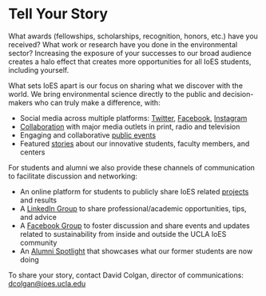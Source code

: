 # Tell Your Story

What awards (fellowships, scholarships, recognition, honors, etc.) have you received? What work or research have you done in the environmental sector? Increasing the exposure of your successes to our broad audience creates a halo effect that creates more opportunities for all IoES students, including yourself.

What sets IoES apart is our focus on sharing what we discover with the world. We bring environmental science directly to the public and decision-makers who can truly make a difference, with:

* Social media across multiple platforms:  [Twitter](https://www.twitter.com/uclaioes), [Facebook](https://facebook.com/uclaioes/), [Instagram](https://www.instagram.com/uclaioes)
* [Collaboration](https://www.ioes.ucla.edu/in-the-news/) with major media outlets in print, radio and television
* Engaging and collaborative [public events](https://www.ioes.ucla.edu/events/)
* Featured [stories](https://www.ioes.ucla.edu/magazine/) about our innovative students, faculty members, and centers

For students and alumni we also provide these channels of communication to facilitate discussion and networking:

* An online platform for students to publicly share IoES related [projects](https://www.ioes.ucla.edu/projects/?ioesyear=&ioestype=practicum-project) and results
* A [LinkedIn Group](https://www.linkedin.com/groups/4509089) to share professional/academic opportunities, tips, and advice
* A [Facebook Group](https://www.facebook.com/groups/141172551155/) to foster discussion and share events and updates related to sustainability from inside and outside the UCLA IoES community
* An [Alumni Spotlight](https://www.ioes.ucla.edu/envisci/alumni-profiles/) that showcases what our former students are now doing

To share your story, contact David Colgan, director of communications: [dcolgan@ioes.ucla.edu](mailto:dcolgan@ioes.ucla.edu)

